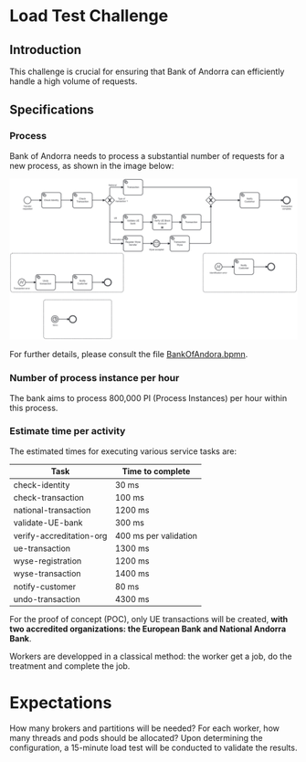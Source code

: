 # Load Test Challenge

## Introduction

This challenge is crucial for ensuring that Bank of Andorra can efficiently handle a high volume of requests.

## Specifications

### Process
Bank of Andorra needs to process a substantial number of requests for a new process, as shown in the image below: 

![BankOfAndora.png](BankOfAndora.png) 

For further details, please consult the file [BankOfAndora.bpmn](../BankOfAndora.bpmn). 

### Number of process instance per hour
The bank aims to process 800,000 PI (Process Instances) per hour within this process. 

### Estimate time per activity

The estimated times for executing various service tasks are:



| Task                     | Time to complete      | 
|--------------------------|-----------------------|
| check-identity           | 30 ms                 |
| check-transaction        | 100 ms                |
| national-transaction     | 1200 ms               |
| validate-UE-bank         | 300 ms                |
| verify-accreditation-org | 400 ms per validation |
| ue-transaction           | 1300 ms               |
| wyse-registration        | 1200 ms               |
| wyse-transaction         | 1400 ms               |
| notify-customer          | 80 ms                 |
| undo-transaction         | 4300 ms               |


For the proof of concept (POC), only UE transactions will be created, **with two accredited organizations: the European Bank and National Andorra Bank**.

Workers are developped in a classical method: the worker get a job, do the treatment and complete the job.

# Expectations

How many brokers and partitions will be needed? For each worker, how many threads and pods should be allocated? Upon determining the configuration, a 15-minute load test will be conducted to validate the results.